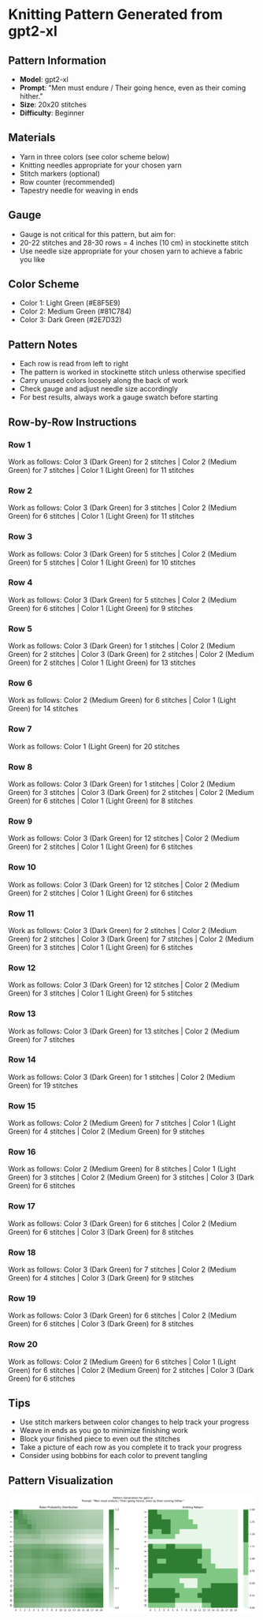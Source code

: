 # Knitting Pattern Generated from gpt2-xl

## Pattern Information
- **Model**: gpt2-xl
- **Prompt**: "Men must endure / Their going hence, even as their coming hither."
- **Size**: 20x20 stitches
- **Difficulty**: Beginner

## Materials
- Yarn in three colors (see color scheme below)
- Knitting needles appropriate for your chosen yarn
- Stitch markers (optional)
- Row counter (recommended)
- Tapestry needle for weaving in ends

## Gauge
- Gauge is not critical for this pattern, but aim for:
- 20-22 stitches and 28-30 rows = 4 inches (10 cm) in stockinette stitch
- Use needle size appropriate for your chosen yarn to achieve a fabric you like

## Color Scheme
- Color 1: Light Green (#E8F5E9)
- Color 2: Medium Green (#81C784)
- Color 3: Dark Green (#2E7D32)

## Pattern Notes
- Each row is read from left to right
- The pattern is worked in stockinette stitch unless otherwise specified
- Carry unused colors loosely along the back of work
- Check gauge and adjust needle size accordingly
- For best results, always work a gauge swatch before starting

## Row-by-Row Instructions

### Row 1
Work as follows: Color 3 (Dark Green) for 2 stitches | Color 2 (Medium Green) for 7 stitches | Color 1 (Light Green) for 11 stitches

### Row 2
Work as follows: Color 3 (Dark Green) for 3 stitches | Color 2 (Medium Green) for 6 stitches | Color 1 (Light Green) for 11 stitches

### Row 3
Work as follows: Color 3 (Dark Green) for 5 stitches | Color 2 (Medium Green) for 5 stitches | Color 1 (Light Green) for 10 stitches

### Row 4
Work as follows: Color 3 (Dark Green) for 5 stitches | Color 2 (Medium Green) for 6 stitches | Color 1 (Light Green) for 9 stitches

### Row 5
Work as follows: Color 3 (Dark Green) for 1 stitches | Color 2 (Medium Green) for 2 stitches | Color 3 (Dark Green) for 2 stitches | Color 2 (Medium Green) for 2 stitches | Color 1 (Light Green) for 13 stitches

### Row 6
Work as follows: Color 2 (Medium Green) for 6 stitches | Color 1 (Light Green) for 14 stitches

### Row 7
Work as follows: Color 1 (Light Green) for 20 stitches

### Row 8
Work as follows: Color 3 (Dark Green) for 1 stitches | Color 2 (Medium Green) for 3 stitches | Color 3 (Dark Green) for 2 stitches | Color 2 (Medium Green) for 6 stitches | Color 1 (Light Green) for 8 stitches

### Row 9
Work as follows: Color 3 (Dark Green) for 12 stitches | Color 2 (Medium Green) for 2 stitches | Color 1 (Light Green) for 6 stitches

### Row 10
Work as follows: Color 3 (Dark Green) for 12 stitches | Color 2 (Medium Green) for 2 stitches | Color 1 (Light Green) for 6 stitches

### Row 11
Work as follows: Color 3 (Dark Green) for 2 stitches | Color 2 (Medium Green) for 2 stitches | Color 3 (Dark Green) for 7 stitches | Color 2 (Medium Green) for 3 stitches | Color 1 (Light Green) for 6 stitches

### Row 12
Work as follows: Color 3 (Dark Green) for 12 stitches | Color 2 (Medium Green) for 3 stitches | Color 1 (Light Green) for 5 stitches

### Row 13
Work as follows: Color 3 (Dark Green) for 13 stitches | Color 2 (Medium Green) for 7 stitches

### Row 14
Work as follows: Color 3 (Dark Green) for 1 stitches | Color 2 (Medium Green) for 19 stitches

### Row 15
Work as follows: Color 2 (Medium Green) for 7 stitches | Color 1 (Light Green) for 4 stitches | Color 2 (Medium Green) for 9 stitches

### Row 16
Work as follows: Color 2 (Medium Green) for 8 stitches | Color 1 (Light Green) for 3 stitches | Color 2 (Medium Green) for 3 stitches | Color 3 (Dark Green) for 6 stitches

### Row 17
Work as follows: Color 3 (Dark Green) for 6 stitches | Color 2 (Medium Green) for 6 stitches | Color 3 (Dark Green) for 8 stitches

### Row 18
Work as follows: Color 3 (Dark Green) for 7 stitches | Color 2 (Medium Green) for 4 stitches | Color 3 (Dark Green) for 9 stitches

### Row 19
Work as follows: Color 3 (Dark Green) for 6 stitches | Color 2 (Medium Green) for 6 stitches | Color 3 (Dark Green) for 8 stitches

### Row 20
Work as follows: Color 2 (Medium Green) for 6 stitches | Color 1 (Light Green) for 6 stitches | Color 2 (Medium Green) for 2 stitches | Color 3 (Dark Green) for 6 stitches

## Tips
- Use stitch markers between color changes to help track your progress
- Weave in ends as you go to minimize finishing work
- Block your finished piece to even out the stitches
- Take a picture of each row as you complete it to track your progress
- Consider using bobbins for each color to prevent tangling

## Pattern Visualization
![Pattern Visualization](pattern_gpt2_xl_Men_must_endure___Th.png)
